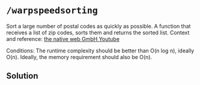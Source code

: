 # `/warpspeedsorting`

Sort a large number of postal codes as quickly as possible. A function that receives a list of zip codes, sorts them and returns the sorted list. Context and reference: [the native web GmbH Youtube](https://www.youtube.com/watch?v=g6-DvmV4OYI)

Conditions: The runtime complexity should be better than O(n log n), ideally O(n). Ideally, the memory requirement should also be O(n).

## Solution
